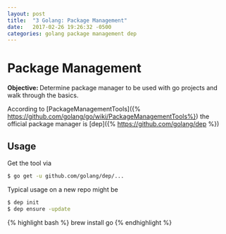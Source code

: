 ```yaml
---
layout: post
title:  "3 Golang: Package Management"
date:   2017-02-26 19:26:32 -0500
categories: golang package management dep
---
```


# Package Management

<b>Objective: </b> Determine package manager to be used with go projects and walk through the basics.

According to [PackageManagementTools]({% https://github.com/golang/go/wiki/PackageManagementTools%}) the official package manager is [dep]({% https://github.com/golang/dep %})

## Usage

Get the tool via

```sh
$ go get -u github.com/golang/dep/...
```

Typical usage on a new repo might be

```sh
$ dep init
$ dep ensure -update
```

{% highlight bash %}
brew install go
{% endhighlight %}

